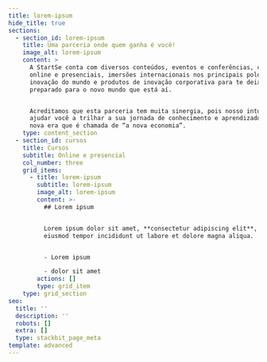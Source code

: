 ```yaml
---
title: lorem-ipsum
hide_title: true
sections:
  - section_id: lorem-ipsum
    title: Uma parceria onde quem ganha é você!
    image_alt: lorem-ipsum
    content: >
      A StartSe conta com diversos conteúdos, eventos e conferências, cursos
      online e presenciais, imersões internacionais nos principais polos de
      inovação do mundo e produtos de inovação corporativa para te deixar
      preparado para o novo mundo que está aí.


      Acreditamos que esta parceria tem muita sinergia, pois nosso intuito é
      ajudar você a trilhar a sua jornada de conhecimento e aprendizado nessa
      nova era que é chamada de “a nova economia”.
    type: content_section
  - section_id: cursos
    title: Cursos
    subtitle: Online e presencial
    col_number: three
    grid_items:
      - title: lorem-ipsum
        subtitle: lorem-ipsum
        image_alt: lorem-ipsum
        content: >-
          ## Lorem ipsum


          Lorem ipsum dolor sit amet, **consectetur adipiscing elit**, sed do
          eiusmod tempor incididunt ut labore et dolore magna aliqua.


          - Lorem ipsum

          - dolor sit amet
        actions: []
        type: grid_item
    type: grid_section
seo:
  title: ''
  description: ''
  robots: []
  extra: []
  type: stackbit_page_meta
template: advanced
---
```

